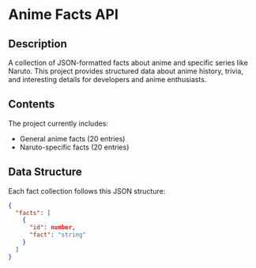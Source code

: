# Anime Facts API

## Description
A collection of JSON-formatted facts about anime and specific series like Naruto. This project provides structured data about anime history, trivia, and interesting details for developers and anime enthusiasts.

## Contents
The project currently includes:
- General anime facts (20 entries)
- Naruto-specific facts (20 entries)

## Data Structure
Each fact collection follows this JSON structure:
```json
{
  "facts": [
    {
      "id": number,
      "fact": "string"
    }
  ]
}

